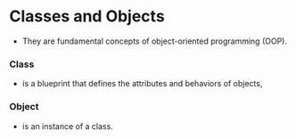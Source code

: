# Classes and Objects

- They are fundamental concepts of object-oriented programming (OOP). 

### Class 
- is a blueprint that defines the attributes and behaviors of objects,

### Object 
- is an instance of a class.
